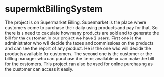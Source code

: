# supermktBillingSystem
The project is on Supermarket Billing. Supermarket is the place  where customers come to purchase their daily using products and pay for  that. So there is a need to calculate how many products are sold and to  generate the bill for the customer.  In our project we have 2 users. First one is the administrator who  will decide the taxes and commissions on the products and can see the  report of any product. He is the one who will decide the products  available for customers. The second one is the customer or the billing  manager who can purchase the items available or can make the bill for the  customers.  This project can also be used for online purchasing as the customer  can access it easily.
